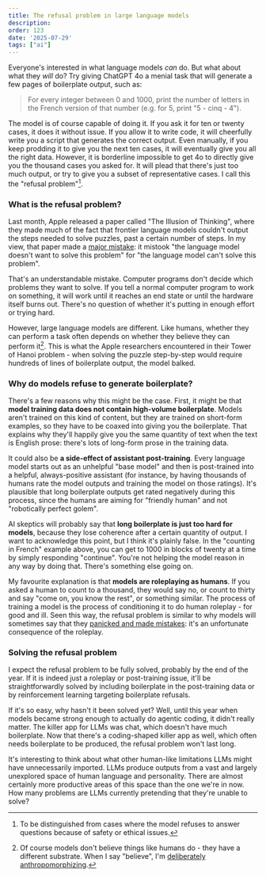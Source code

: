 ```yaml
---
title: The refusal problem in large language models
description: 
order: 123
date: '2025-07-29'
tags: ["ai"]
---
```


Everyone's interested in what language models _can_ do. But what about what they _will_ do? Try giving ChatGPT 4o a menial task that will generate a few pages of boilerplate output, such as:

> For every integer between 0 and 1000, print the number of letters in the French version of that number (e.g. for 5, print "5 - cinq - 4").

The model is of course capable of doing it. If you ask it for ten or twenty cases, it does it without issue. If you allow it to write code, it will cheerfully write you a script that generates the correct output. Even manually, if you keep prodding it to give you the next ten cases, it will eventually give you all the right data. However, it is borderline impossible to get 4o to directly give you the thousand cases you asked for. It will plead that there's just too much output, or try to give you a subset of representative cases. I call this the "refusal problem"[^1].

### What is the refusal problem?

Last month, Apple released a paper called "The Illusion of Thinking", where they made much of the fact that frontier language models couldn't output the steps needed to solve puzzles, past a certain number of steps. In my view, that paper made a [major mistake](/illusion-of-thinking): it mistook "the language model doesn't want to solve this problem" for "the language model can't solve this problem".

That's an understandable mistake. Computer programs don't decide which problems they want to solve. If you tell a normal computer program to work on something, it will work until it reaches an end state or until the hardware itself burns out. There's no question of whether it's putting in enough effort or trying hard.

However, large language models are different. Like humans, whether they can perform a task often depends on whether they believe they can perform it[^2]. This is what the Apple researchers encountered in their Tower of Hanoi problem - when solving the puzzle step-by-step would require hundreds of lines of boilerplate output, the model balked.

### Why do models refuse to generate boilerplate?

There's a few reasons why this might be the case. First, it might be that **model training data does not contain high-volume boilerplate**. Models aren't trained on this kind of content, but they are trained on short-form examples, so they have to be coaxed into giving you the boilerplate. That explains why they'll happily give you the same quantity of text when the text is English prose: there's lots of long-form prose in the training data.

It could also be **a side-effect of assistant post-training**. Every language model starts out as an unhelpful "base model" and then is post-trained into a helpful, always-positive assistant (for instance, by having thousands of humans rate the model outputs and training the model on those ratings). It's plausible that long boilerplate outputs get rated negatively during this process, since the humans are aiming for "friendly human" and not "robotically perfect golem".

AI skeptics will probably say that **long boilerplate is just too hard for models**, because they lose coherence after a certain quantity of output. I want to acknowledge this point, but I think it's plainly false. In the "counting in French" example above, you can get to 1000 in blocks of twenty at a time by simply responding "continue". You're not helping the model reason in any way by doing that. There's something else going on.

My favourite explanation is that **models are roleplaying as humans**. If you asked a human to count to a thousand, they would say no, or count to thirty and say "come on, you know the rest", or something similar. The process of training a model is the process of conditioning it to do human roleplay - for good and ill. Seen this way, the refusal problem is similar to why models will sometimes say that they [panicked and made mistakes](/do-not-yell-at-the-language-model): it's an unfortunate consequence of the roleplay.

### Solving the refusal problem

I expect the refusal problem to be fully solved, probably by the end of the year. If it is indeed just a roleplay or post-training issue, it'll be straightforwardly solved by including boilerplate in the post-training data or by reinforcement learning targeting boilerplate refusals.

If it's so easy, why hasn't it been solved yet? Well, until this year when models became strong enough to actually do agentic coding, it didn't really matter. The killer app for LLMs was chat, which doesn't have much boilerplate. Now that there's a coding-shaped killer app as well, which often needs boilerplate to be produced, the refusal problem won't last long.

It's interesting to think about what other human-like limitations LLMs might have unnecessarily imported. LLMs produce outputs from a vast and largely unexplored space of human language and personality. There are almost certainly more productive areas of this space than the one we're in now. How many problems are LLMs currently pretending that they're unable to solve?

[^1]: To be distinguished from cases where the model refuses to answer questions because of safety or ethical issues.

[^2]: Of course models don't believe things like humans do - they have a different substrate. When I say "believe", I'm [deliberately anthropomorphizing](/anthropomorphizing-llms).

